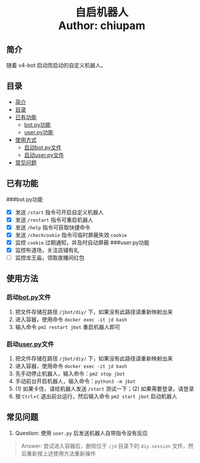 <h1 align="center">
  自启机器人
  <br>
  Author: chiupam
</h1>

## 简介
随着 v4-bot 启动而启动的自定义机器人。
## 目录
- [简介](#简介)
- [目录](#目录)
- [已有功能](#已有功能)
  - [bot.py功能](#botpy功能)
  - [user.py功能](#userpy功能)
- [使用方式](#使用方式)
  - [启动bot.py文件](#启动botpy文件)
  - [启动user.py文件](#启动userpy文件)
- [常见问题](#常见问题)
## 已有功能
###bot.py功能
- [x] 发送 `/start` 指令可开启自定义机器人
- [x] 发送 `/restart` 指令可重启机器人
- [x] 发送 `/help` 指令可获取快捷命令
- [x] 发送 `/checkcookie` 指令可临时屏蔽失效 `cookie`
- [x] 监控 `cookie` 过期通知，并及时自动屏蔽
###user.py功能
- [x] 监控布道场，关注店铺有礼
- [ ] 监控龙王庙，领取直播间红包
## 使用方法
### 启动[bot.py](https://github.com/chiupam/JD_Diy/blob/main/jbot/bot.py)文件
1. 把文件存储在路径 `/jbot/diy/` 下，如果没有此路径请重新映射出来
2. 进入容器，使用命令 `docker exec -it jd bash`
3. 输入命令 `pm2 restart jbot` 重启机器人即可
### 启动[user.py](https://github.com/chiupam/JD_Diy/blob/main/jbot/user.py)文件
1. 把文件存储在路径 `/jbot/diy/` 下，如果没有此路径请重新映射出来
2. 进入容器，使用命令 `docker exec -it jd bash`
3. 先手动停止机器人，输入命令：`pm2 stop jbot`
4. 手动前台开启机器人，输入命令：`python3 -m jbot`
5. (1) 如果卡住，请给机器人发送 `/start` 测试一下；(2) 如果需要登录，请登录
6. 按 `Ctrl`+`C` 退出前台运行，然后输入命令 `pm2 start jbot` 启动机器人
## 常见问题
1. Question: 使用 `user.py` 后发送机器人自带指令没有反应
> Answer: 尝试进入容器后，删除位于 `/jd` 目录下的 `diy.session` 文件，然后重新按上述使用方法重新操作
